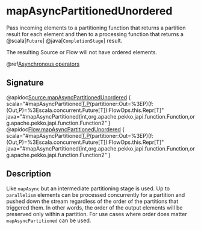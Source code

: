 # mapAsyncPartitionedUnordered

Pass incoming elements to a partitioning function that returns a partition result for each element and then to
a processing function that returns a @scala[`Future`] @java[`CompletionStage`] result.

The resulting Source or Flow will not have ordered elements.

@ref[Asynchronous operators](../index.md#asynchronous-operators)

## Signature

@apidoc[Source.mapAsyncPartitionedUnordered](Source) { scala="#mapAsyncPartitioned[T,P](parallelism:Int)(partitioner:Out=%3EP)(f:(Out,P)=%3Escala.concurrent.Future[T]):FlowOps.this.Repr[T]" java="#mapAsyncPartitioned(int,org.apache.pekko.japi.function.Function,org.apache.pekko.japi.function.Function2" }
@apidoc[Flow.mapAsyncPartitionedUnordered](Source) { scala="#mapAsyncPartitioned[T,P](parallelism:Int)(partitioner:Out=%3EP)(f:(Out,P)=%3Escala.concurrent.Future[T]):FlowOps.this.Repr[T]" java="#mapAsyncPartitioned(int,org.apache.pekko.japi.function.Function,org.apache.pekko.japi.function.Function2" }

## Description

Like `mapAsync` but an intermediate partitioning stage is used.
Up to `parallelism` elements can be processed concurrently for a partition and pushed down the stream regardless of the
order of the partitions that triggered them. In other words, the order of the output elements will be preserved only within a partition.
For use cases where order does matter `mapAsyncPartitioned` can be used.